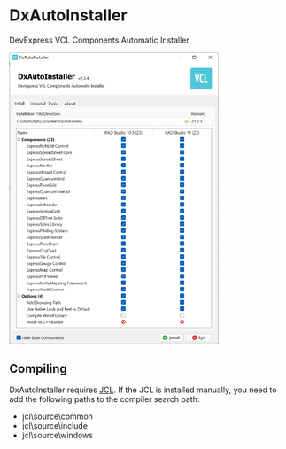 # DxAutoInstaller
DevExpress VCL Components Automatic Installer

<img src="Resources/Images/DxAutoInstaller.png" alt="DxAutoInstaller" width="75%" />

## Compiling
DxAutoInstaller requires [JCL](https://github.com/project-jedi/jcl). If the JCL is installed manually, you need to add the following paths to the compiler search path:
* jcl\source\common
* jcl\source\include
* jcl\source\windows
